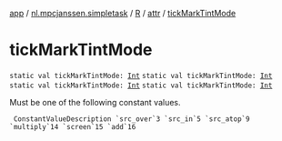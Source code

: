 [app](../../../index.md) / [nl.mpcjanssen.simpletask](../../index.md) / [R](../index.md) / [attr](index.md) / [tickMarkTintMode](.)

# tickMarkTintMode

`static val tickMarkTintMode: `[`Int`](https://kotlinlang.org/api/latest/jvm/stdlib/kotlin/-int/index.html)
`static val tickMarkTintMode: `[`Int`](https://kotlinlang.org/api/latest/jvm/stdlib/kotlin/-int/index.html)
`static val tickMarkTintMode: `[`Int`](https://kotlinlang.org/api/latest/jvm/stdlib/kotlin/-int/index.html)
`static val tickMarkTintMode: `[`Int`](https://kotlinlang.org/api/latest/jvm/stdlib/kotlin/-int/index.html)

Must be one of the following constant values.

     ConstantValueDescription `src_over`3 `src_in`5 `src_atop`9 `multiply`14 `screen`15 `add`16

